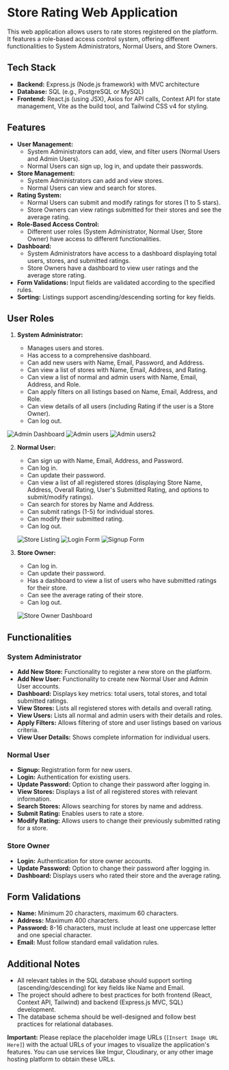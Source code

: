 # Store Rating Web Application

This web application allows users to rate stores registered on the platform. It features a role-based access control system, offering different functionalities to System Administrators, Normal Users, and Store Owners.

## Tech Stack

-   **Backend:** Express.js (Node.js framework) with MVC architecture
-   **Database:** SQL (e.g., PostgreSQL or MySQL)
-   **Frontend:** React.js (using JSX), Axios for API calls, Context API for state management, Vite as the build tool, and Tailwind CSS v4 for styling.

## Features

-   **User Management:**
    -   System Administrators can add, view, and filter users (Normal Users and Admin Users).
    -   Normal Users can sign up, log in, and update their passwords.
-   **Store Management:**
    -   System Administrators can add and view stores.
    -   Normal Users can view and search for stores.
-   **Rating System:**
    -   Normal Users can submit and modify ratings for stores (1 to 5 stars).
    -   Store Owners can view ratings submitted for their stores and see the average rating.
-   **Role-Based Access Control:**
    -   Different user roles (System Administrator, Normal User, Store Owner) have access to different functionalities.
-   **Dashboard:**
    -   System Administrators have access to a dashboard displaying total users, stores, and submitted ratings.
    -   Store Owners have a dashboard to view user ratings and the average store rating.
-   **Form Validations:** Input fields are validated according to the specified rules.
-   **Sorting:** Listings support ascending/descending sorting for key fields.

## User Roles

1.  **System Administrator:**

    -   Manages users and stores.
    -   Has access to a comprehensive dashboard.
    -   Can add new users with Name, Email, Password, and Address.
    -   Can view a list of stores with Name, Email, Address, and Rating.
    -   Can view a list of normal and admin users with Name, Email, Address, and Role.
    -   Can apply filters on all listings based on Name, Email, Address, and Role.
    -   Can view details of all users (including Rating if the user is a Store Owner).
    -   Can log out.

   ![Admin Dashboard](https://github.com/harshal20m/Store-Rating-App/blob/main/images/AdminDash.png?raw=true)
   ![Admin users](https://github.com/harshal20m/Store-Rating-App/blob/main/images/Users.png?raw=true)
   ![Admin users2](https://github.com/harshal20m/Store-Rating-App/blob/main/images/UserSideBar.png?raw=true)

2.  **Normal User:**

    -   Can sign up with Name, Email, Address, and Password.
    -   Can log in.
    -   Can update their password.
    -   Can view a list of all registered stores (displaying Store Name, Address, Overall Rating, User's Submitted Rating, and options to submit/modify ratings).
    -   Can search for stores by Name and Address.
    -   Can submit ratings (1-5) for individual stores.
    -   Can modify their submitted rating.
    -   Can log out.

    ![Store Listing](https://github.com/harshal20m/Store-Rating-App/blob/main/images/StoreRatings.png?raw=true)
    ![Login Form](https://github.com/harshal20m/Store-Rating-App/blob/main/images/Login.png?raw=true)
    ![Signup Form](https://github.com/harshal20m/Store-Rating-App/blob/main/images/Register.png?raw=true)

4.  **Store Owner:**

    -   Can log in.
    -   Can update their password.
    -   Has a dashboard to view a list of users who have submitted ratings for their store.
    -   Can see the average rating of their store.
    -   Can log out.

    ![Store Owner Dashboard](https://github.com/harshal20m/Store-Rating-App/blob/main/images/StoreDash.png?raw=true)

## Functionalities

### System Administrator

-   **Add New Store:** Functionality to register a new store on the platform.
-   **Add New User:** Functionality to create new Normal User and Admin User accounts.
-   **Dashboard:** Displays key metrics: total users, total stores, and total submitted ratings.
-   **View Stores:** Lists all registered stores with details and overall rating.
-   **View Users:** Lists all normal and admin users with their details and roles.
-   **Apply Filters:** Allows filtering of store and user listings based on various criteria.
-   **View User Details:** Shows complete information for individual users.

### Normal User

-   **Signup:** Registration form for new users.
-   **Login:** Authentication for existing users.
-   **Update Password:** Option to change their password after logging in.
-   **View Stores:** Displays a list of all registered stores with relevant information.
-   **Search Stores:** Allows searching for stores by name and address.
-   **Submit Rating:** Enables users to rate a store.
-   **Modify Rating:** Allows users to change their previously submitted rating for a store.

### Store Owner

-   **Login:** Authentication for store owner accounts.
-   **Update Password:** Option to change their password after logging in.
-   **Dashboard:** Displays users who rated their store and the average rating.

## Form Validations

-   **Name:** Minimum 20 characters, maximum 60 characters.
-   **Address:** Maximum 400 characters.
-   **Password:** 8-16 characters, must include at least one uppercase letter and one special character.
-   **Email:** Must follow standard email validation rules.

## Additional Notes

-   All relevant tables in the SQL database should support sorting (ascending/descending) for key fields like Name and Email.
-   The project should adhere to best practices for both frontend (React, Context API, Tailwind) and backend (Express.js MVC, SQL) development.
-   The database schema should be well-designed and follow best practices for relational databases.

**Important:** Please replace the placeholder image URLs (`[Insert Image URL Here]`) with the actual URLs of your images to visualize the application's features. You can use services like Imgur, Cloudinary, or any other image hosting platform to obtain these URLs.
